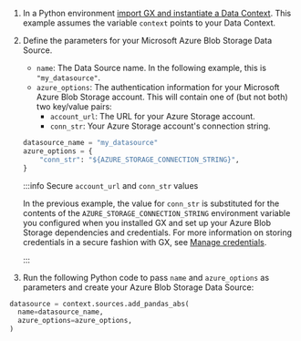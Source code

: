 1. In a Python environment [import GX and instantiate a Data Context](core/installation_and_setup/manage_data_contexts.md).  This example assumes the variable `context` points to your Data Context.

2. Define the parameters for your Microsoft Azure Blob Storage Data Source.

    - `name`: The Data Source name.  In the following example, this is `"my_datasource"`.
    - `azure_options`: The authentication information for your Microsoft Azure Blob Storage account.  This will contain one of (but not both) two key/value pairs:
      - `account_url`: The URL for your Azure Storage account.
      - `conn_str`: Your Azure Storage account's connection string.
    
    ```python title="Python"
    datasource_name = "my_datasource"
    azure_options = {
        "conn_str": "${AZURE_STORAGE_CONNECTION_STRING}",
    }
    ```
   
    :::info Secure `account_url` and `conn_str` values

    In the previous example, the value for `conn_str` is substituted for the contents of the `AZURE_STORAGE_CONNECTION_STRING` environment variable you configured when you installed GX and set up your Azure Blob Storage dependencies and credentials.  For more information on storing credentials in a secure fashion with GX, see [Manage credentials](/core/installation_and_setup/manage_credentials.md).

    :::

3. Run the following Python code to pass `name` and `azure_options` as parameters and create your Azure Blob Storage Data Source:

  ```python title="Python"
datasource = context.sources.add_pandas_abs(
    name=datasource_name,
    azure_options=azure_options,
) 
  ```